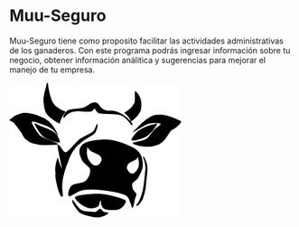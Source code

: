# Muu-Seguro
Muu-Seguro tiene como proposito facilitar las actividades administrativas de los ganaderos. 
Con este programa podrás ingresar información sobre tu negocio, obtener información análitica y sugerencias para mejorar el manejo de tu empresa.



![alt text](https://github.com/MateoG404/Muu-Seguro/blob/main/images/logos/logoMuuNegro.png)

